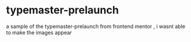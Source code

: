 # typemaster-prelaunch
a sample of the typemaster-prelaunch from frontend mentor , i wasnt able to make the images appear 
